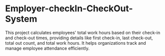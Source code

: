 # Employer-checkIn-CheckOut-System
This project calculates employees' total work hours based on their check-in and check-out times, providing details like first check-in, last check-out, total out count, and total work hours. It helps organizations track and manage employee attendance efficiently.
